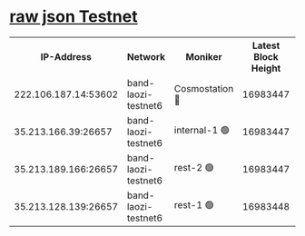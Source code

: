 
[raw json Testnet](https://rpc-check.bandt.stavr.tech/bandt/rpcbandt_result.json)
=

<table><tr><th>IP-Address</th><th>Network</th><th>Moniker</th><th>Latest Block Height</th><th>Earliest Block Height</th><th>Catching Up</th><th>Tx Index</th><th>Voting Power</th><th>Scan Time</th></tr><tr><td>222.106.187.14:53602</td><td>band-laozi-testnet6</td><td>Cosmostation 🔴</td><td>16983447</td><td>16668001</td><td>False</td><td>on</td><td>2203686</td><td>2024-03-20T22:29:37.023670209UTC</td></tr><tr><td>35.213.166.39:26657</td><td>band-laozi-testnet6</td><td>internal-1 🟢</td><td>16983447</td><td>16883447</td><td>False</td><td>on</td><td>0</td><td>2024-03-20T22:29:37.983804324UTC</td></tr><tr><td>35.213.189.166:26657</td><td>band-laozi-testnet6</td><td>rest-2 🟢</td><td>16983447</td><td>16883447</td><td>False</td><td>on</td><td>0</td><td>2024-03-20T22:29:38.857906984UTC</td></tr><tr><td>35.213.128.139:26657</td><td>band-laozi-testnet6</td><td>rest-1 🟢</td><td>16983448</td><td>16883448</td><td>False</td><td>on</td><td>0</td><td>2024-03-20T22:29:39.780264390UTC</td></tr></table>
